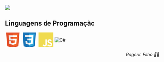 <div>
	<img height="200em" src="https://github-readme-stats.vercel.app/api?username=rogeriofilhoO&count_private=true&theme=dark#gh-dark-mode-only"/>
</div>

## Linguagens de Programação

<div>
	<div>
		<img align="center" width="50em" alt="Html" src="https://raw.githubusercontent.com/devicons/devicon/master/icons/html5/html5-original.svg">
		<img align="center" width="50em" alt="CSS" src="https://raw.githubusercontent.com/devicons/devicon/master/icons/css3/css3-original.svg">
		<img align="center" width="50em" alt="javascript" src="https://raw.githubusercontent.com/devicons/devicon/master/icons/javascript/javascript-plain.svg">
        	<img align="center" width="52em" alt="C#" src="https://cdn.jsdelivr.net/gh/devicons/devicon/icons/csharp/csharp-original.svg" />
	</div>
	<div>
		<p align="right"><i>Rogerio Filho 🤸‍♂️</i></p>
	</div>
 </div>
	
	

